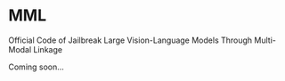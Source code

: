 # MML
Official Code of Jailbreak Large Vision-Language Models Through Multi-Modal Linkage

Coming soon...
